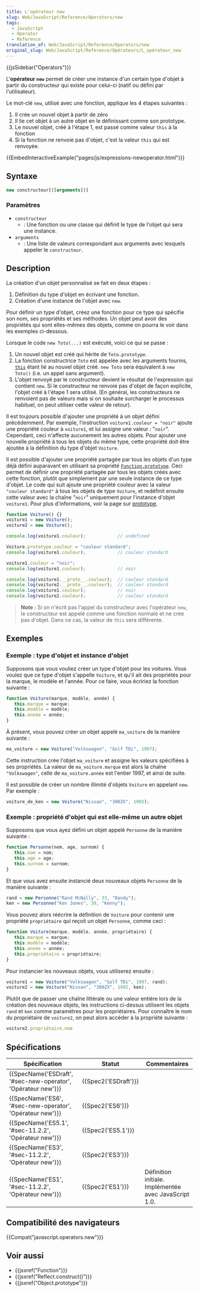 ```yaml
---
title: L'opérateur new
slug: Web/JavaScript/Reference/Operators/new
tags:
  - JavaScript
  - Operator
  - Reference
translation_of: Web/JavaScript/Reference/Operators/new
original_slug: Web/JavaScript/Reference/Opérateurs/L_opérateur_new
---
```


{{jsSidebar("Operators")}}

L'**opérateur `new`** permet de créer une instance d'un certain type d'objet à partir du constructeur qui existe pour celui-ci (natif ou défini par l'utilisateur).

Le mot-clé `new`, utilisé avec une fonction, applique les 4 étapes suivantes :

1. Il crée un nouvel objet à partir de zéro
2. Il lie cet objet à un autre objet en le définissant comme son prototype.
3. Le nouvel objet, créé à l'étape 1, est passé comme valeur `this` à la fonction
4. Si la fonction ne renvoie pas d'objet, c'est la valeur `this` qui est renvoyée.

{{EmbedInteractiveExample("pages/js/expressions-newoperator.html")}}

## Syntaxe

```js
new constructeur[([arguments])]
```

### Paramètres

- `constructeur`
  - : Une fonction ou une classe qui définit le type de l'objet qui sera une instance.
- `arguments`
  - : Une liste de valeurs correspondant aux arguments avec lesquels appeler le `constructeur`.

## Description

La création d'un objet personnalisé se fait en deux étapes&nbsp;:

1. Définition du type d'objet en écrivant une fonction.
2. Création d'une instance de l'objet avec `new`.

Pour définir un type d'objet, créez une fonction pour ce type qui spécifie son nom, ses propriétés et ses méthodes. Un objet peut avoir des propriétés qui sont elles-mêmes des objets, comme on pourra le voir dans les exemples ci-dessous.

Lorsque le code `new Toto(...)` est exécuté, voici ce qui se passe :

1. Un nouvel objet est créé qui hérite de `Toto.prototype`.
2. La fonction constructrice `Toto` est appelée avec les arguments fournis, [`this`](/fr/docs/Web/JavaScript/Reference/Operators/this) étant lié au nouvel objet créé. `new Toto` sera équivalent à `new Toto()` (i.e. un appel sans argument).
3. L'objet renvoyé par le constructeur devient le résultat de l'expression qui contient `new`. Si le constructeur ne renvoie pas d'objet de façon explicite, l'objet créé à l'étape 1 sera utilisé. (En général, les constructeurs ne renvoient pas de valeurs mais si on souhaite surcharger le processus habituel, on peut utiliser cette valeur de retour).

Il est toujours possible d'ajouter une propriété à un objet défini précédemment. Par exemple, l'instruction `voiture1.couleur = "noir"` ajoute une propriété couleur à `voiture1`, et lui assigne une valeur : "`noir`". Cependant, ceci n'affecte aucunement les autres objets. Pour ajouter une nouvelle propriété à tous les objets du même type, cette propriété doit être ajoutée à la définition du type d'objet `Voiture`.

Il est possible d'ajouter une propriété partagée par tous les objets d'un type déjà défini auparavant en utilisant sa propriété [`Function.prototype`](/fr/docs/Web/JavaScript/Reference/Objets_globaux/Function/prototype). Ceci permet de définir une propriété partagée par tous les objets créés avec cette fonction, plutôt que simplement par une seule instance de ce type d'objet. Le code qui suit ajoute une propriété couleur avec la valeur `"couleur standard"` à tous les objets de type `Voiture`, et redéfinit ensuite cette valeur avec la chaîne "`noir`" uniquement pour l'instance d'objet `voiture1`. Pour plus d'informations, voir la page sur [prototype](/fr/docs/Web/JavaScript/Guide/Inheritance_and_the_prototype_chain).

```js
function Voiture() {}
voiture1 = new Voiture();
voiture2 = new Voiture();

console.log(voiture1.couleur);            // undefined

Voiture.prototype.couleur = "couleur standard";
console.log(voiture1.couleur);            // couleur standard

voiture1.couleur = "noir";
console.log(voiture1.couleur);            // noir

console.log(voiture1.__proto__.couleur);  // couleur standard
console.log(voiture2.__proto__.couleur);  // couleur standard
console.log(voiture1.couleur);            // noir
console.log(voiture2.couleur);            // couleur standard
```

> **Note :** Si on n'écrit pas l'appel du constructeur avec l'opérateur `new`, le constructeur est appelé comme une fonction normale et ne crée pas d'objet. Dans ce cas, la valeur de `this` sera différente.

## Exemples

### Exemple&nbsp;: type d'objet et instance d'objet

Supposons que vous vouliez créer un type d'objet pour les voitures. Vous voulez que ce type d'objet s'appelle `Voiture`, et qu'il ait des propriétés pour la marque, le modèle et l'année. Pour ce faire, vous écririez la fonction suivante&nbsp;:

```js
function Voiture(marque, modèle, année) {
   this.marque = marque;
   this.modèle = modèle;
   this.année = année;
}
```

À présent, vous pouvez créer un objet appelé `ma_voiture` de la manière suivante&nbsp;:

```js
ma_voiture = new Voiture("Volkswagen", "Golf TDi", 1997);
```

Cette instruction crée l'objet `ma_voiture` et assigne les valeurs spécifiées à ses propriétés. La valeur de `ma_voiture.marque` est alors la chaîne `"Volkswagen"`, celle de `ma_voiture.année` est l'entier 1997, et ainsi de suite.

Il est possible de créer un nombre illimité d'objets `Voiture` en appelant `new`. Par exemple&nbsp;:

```js
voiture_de_ken = new Voiture("Nissan", "300ZX", 1992);
```

### Exemple&nbsp;: propriété d'objet qui est elle-même un autre objet

Supposons que vous ayez défini un objet appelé `Personne` de la manière suivante&nbsp;:

```js
function Personne(nom, age, surnom) {
   this.nom = nom;
   this.age = age;
   this.surnom = surnom;
}
```

Et que vous avez ensuite instancié deux nouveaux objets `Personne` de la manière suivante&nbsp;:

```js
rand = new Personne("Rand McNally", 33, "Randy");
ken = new Personne("Ken Jones", 39, "Kenny");
```

Vous pouvez alors réécrire la définition de `Voiture` pour contenir une propriété `propriétaire` qui reçoit un objet `Personne`, comme ceci&nbsp;:

```js
function Voiture(marque, modèle, année, propriétaire) {
   this.marque = marque;
   this.modèle = modèle;
   this.année = année;
   this.propriétaire = propriétaire;
}
```

Pour instancier les nouveaux objets, vous utiliserez ensuite&nbsp;:

```js
voiture1 = new Voiture("Volkswagen", "Golf TDi", 1997, rand);
voiture2 = new Voiture("Nissan", "300ZX", 1992, ken);
```

Plutôt que de passer une chaîne littérale ou une valeur entière lors de la création des nouveaux objets, les instructions ci-dessus utilisent les objets `rand` et `ken` comme paramètres pour les propriétaires. Pour connaître le nom du propriétaire de `voiture2`, on peut alors accéder à la propriété suivante&nbsp;:

```js
voiture2.propriétaire.nom
```

## Spécifications

| Spécification                                                                        | Statut                       | Commentaires                                          |
| ------------------------------------------------------------------------------------ | ---------------------------- | ----------------------------------------------------- |
| {{SpecName('ESDraft', '#sec-new-operator', 'Opérateur new')}} | {{Spec2('ESDraft')}} |                                                       |
| {{SpecName('ES6', '#sec-new-operator', 'Opérateur new')}}         | {{Spec2('ES6')}}         |                                                       |
| {{SpecName('ES5.1', '#sec-11.2.2', 'Opérateur new')}}             | {{Spec2('ES5.1')}}     |                                                       |
| {{SpecName('ES3', '#sec-11.2.2', 'Opérateur new')}}                 | {{Spec2('ES3')}}         |                                                       |
| {{SpecName('ES1', '#sec-11.2.2', 'Opérateur new')}}                 | {{Spec2('ES1')}}         | Définition initiale. Implémentée avec JavaScript 1.0. |

## Compatibilité des navigateurs

{{Compat("javascript.operators.new")}}

## Voir aussi

- {{jsxref("Function")}}
- {{jsxref("Reflect.construct()")}}
- {{jsxref("Object.prototype")}}
